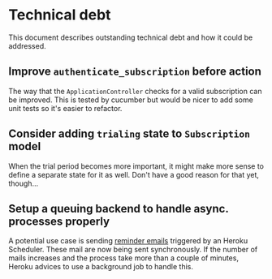 # Technical debt

This document describes outstanding technical debt and how it could be addressed.

## Improve `authenticate_subscription` before action

The way that the `ApplicationController` checks for a valid subscription can be improved. This is tested by cucumber but would be nicer to add some unit tests so it's easier to refactor.

## Consider adding `trialing` state to `Subscription` model

When the trial period becomes more important, it might make more sense to define a separate state for it as well. Don't have a good reason for that yet, though...

## Setup a queuing backend to handle async. processes properly

A potential use case is sending [reminder emails](lib/tasks/wingzzz.rake) triggered by an Heroku Scheduler. These mail are now being sent synchronously. If the number of mails increases and the process take more than a couple of minutes, Heroku advices to use a background job to handle this.
